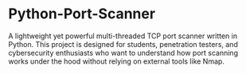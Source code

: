 # Python-Port-Scanner
A lightweight yet powerful multi-threaded TCP port scanner written in Python. This project is designed for students, penetration testers, and cybersecurity enthusiasts who want to understand how port scanning works under the hood without relying on external tools like Nmap.
